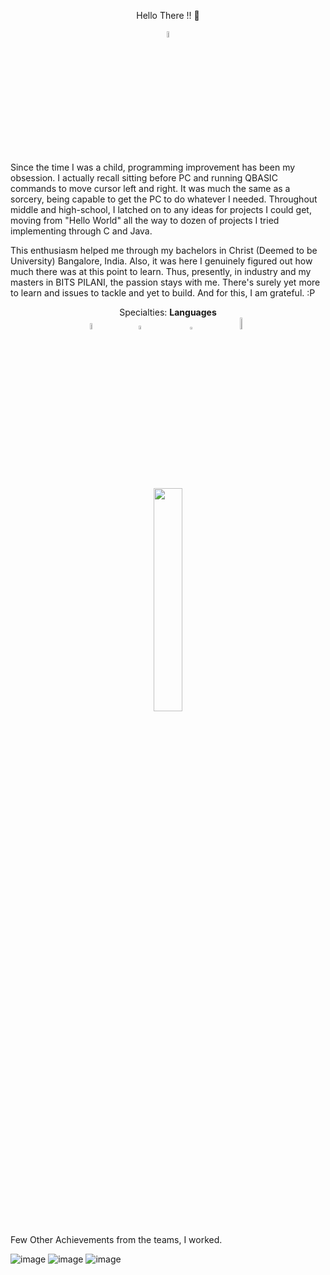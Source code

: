 

<p align="center">
  Hello There !! 👋 <br/>
  <br/>
  <img src="https://user-images.githubusercontent.com/68199625/111291998-be779f80-866d-11eb-85c8-8e6a99ac18c3.gif" width="5%" height="5%">
</p>



Since the time I was a child, programming improvement has been my obsession. I actually recall sitting before PC and running QBASIC commands to move cursor left and right. It was much the same as a sorcery, being capable to get the PC to do whatever I needed. Throughout middle and high-school, I latched on to any ideas for projects I could get, moving from "Hello World" all the way to dozen of projects I tried implementing through C and Java.

This enthusiasm helped me through my bachelors in Christ (Deemed to be University) Bangalore, India. Also, it was here I genuinely figured out how much there was at this point to learn.
Thus, presently, in industry and my masters in BITS PILANI, the passion stays with me. There's surely yet more to learn and issues to tackle and yet to build. 
And for this, I am grateful. :P

<p align="center">
Specialties: 
<b>Languages</b><br/>
<img src="https://www.techbaz.org/Course/img/c-logo.png" width="5%" height="5%">&nbsp;&nbsp;&nbsp;&nbsp;&nbsp;&nbsp;&nbsp;&nbsp;&nbsp;&nbsp;&nbsp;&nbsp;&nbsp;
<img src="https://user-images.githubusercontent.com/68199625/111292477-3940ba80-866e-11eb-9d46-d04298d47085.png" width="4%" height="4%">&nbsp;&nbsp;&nbsp;&nbsp;&nbsp;&nbsp;&nbsp;&nbsp;&nbsp;&nbsp;&nbsp;&nbsp;&nbsp;&nbsp;&nbsp;
<img src="https://user-images.githubusercontent.com/68199625/111416508-1bc12e80-870a-11eb-8d94-adc2af707466.png" width="3.25%" height="3.25%">
  &nbsp;&nbsp;&nbsp;&nbsp;&nbsp;&nbsp;&nbsp;&nbsp;&nbsp;&nbsp;&nbsp;&nbsp;
 <img src="https://user-images.githubusercontent.com/68199625/111419628-d142b080-870f-11eb-9509-5484d40a80c3.jpg" width="7%" height="7%">

<br/>
  <img src = "https://user-images.githubusercontent.com/68199625/124507710-01f84400-ddec-11eb-9b6d-eb0a7add1d0d.png" width="30.25%" height="30.25%">


  
  




Few Other Achievements from the teams, I worked.

![image](https://user-images.githubusercontent.com/68199625/132010933-66e644e6-d10f-42be-8eff-f4065637b894.png)
![image](https://user-images.githubusercontent.com/68199625/132010788-f33d37b0-da96-472d-89fe-2e65fcc83248.png)
![image](https://user-images.githubusercontent.com/68199625/132010880-a64cd19a-0a7b-4355-92c4-f25cefdee0b0.png)



<!---
heyShraddha/heyShraddha is a ✨ special ✨ repository because its `README.md` (this file) appears on your GitHub profile.
You can click the Preview link to take a look at your changes.
--->
<!--- 👋 Hi, I’m @heyShraddha
- 👀 I’m interested in ...
- 🌱 I’m currently learning ...
- 💞️ I’m looking to collaborate on ...
- 📫 How to reach me ...
- --->
